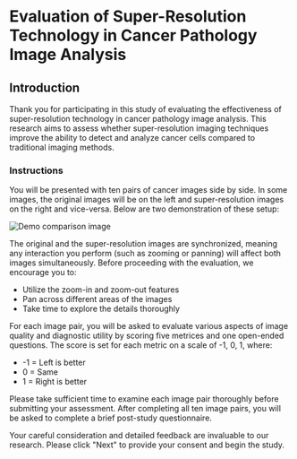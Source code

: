 # Evaluation of Super-Resolution Technology in Cancer Pathology Image Analysis

## Introduction

Thank you for participating in this study of evaluating the effectiveness of super-resolution technology in cancer pathology image analysis. This research aims to assess whether super-resolution imaging techniques improve the ability to detect and analyze cancer cells compared to traditional imaging methods.

### Instructions

You will be presented with ten pairs of cancer images side by side. In some images, the original images will be on the left and super-resolution images on the right and vice-versa. Below are two demonstration of these setup:
<!-- - Left: Original image
- Right: Super-resolution version of the same image -->

![Demo comparison image](./assets/demo/demo1.jpeg)

The original and the super-resolution images are synchronized, meaning any interaction you perform (such as zooming or panning) will affect both images simultaneously. Before proceeding with the evaluation, we encourage you to:
- Utilize the zoom-in and zoom-out features
- Pan across different areas of the images
- Take time to explore the details thoroughly

For each image pair, you will be asked to evaluate various aspects of image quality and diagnostic utility by scoring five metrices and one open-ended questions. The score is set for each metric on a scale of -1, 0, 1, where:
- -1 = Left is better
- 0 = Same
- 1 = Right is better

Please take sufficient time to examine each image pair thoroughly before submitting your assessment. After completing all ten image pairs, you will be asked to complete a brief post-study questionnaire.

Your careful consideration and detailed feedback are invaluable to our research. Please click "Next" to provide your consent and begin the study.